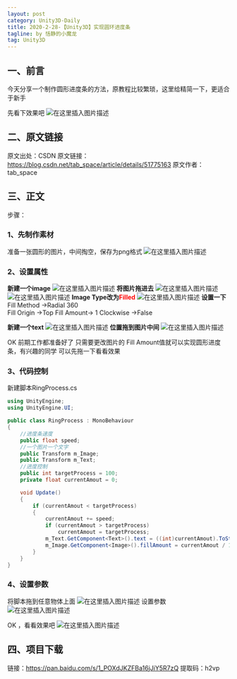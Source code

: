 ```yaml
---
layout: post
category: Unity3D-Daily
title: 2020-2-28-【Unity3D】实现圆环进度条
tagline: by 恬静的小魔龙
tag: Unity3D
---
```


## 一、前言
今天分享一个制作圆形进度条的方法，原教程比较繁琐，这里给精简一下，更适合于新手

先看下效果吧
![在这里插入图片描述](https://img-blog.csdnimg.cn/20190617165959212.gif)

## 二、原文链接
原文出处：CSDN
原文链接：https://blog.csdn.net/tab_space/article/details/51775163
原文作者：tab_space

## 三、正文

步骤：
### 1、先制作素材
准备一张圆形的图片，中间掏空，保存为png格式
![在这里插入图片描述](https://img-blog.csdnimg.cn/20190617170123442.png?x-oss-process=image/watermark,type_ZmFuZ3poZW5naGVpdGk,shadow_10,text_aHR0cHM6Ly9ibG9nLmNzZG4ubmV0L3E3NjQ0MjQ1Njc=,size_16,color_FFFFFF,t_70)

### 2、设置属性

**新建一个image**
![在这里插入图片描述](https://img-blog.csdnimg.cn/20190617170241138.png?x-oss-process=image/watermark,type_ZmFuZ3poZW5naGVpdGk,shadow_10,text_aHR0cHM6Ly9ibG9nLmNzZG4ubmV0L3E3NjQ0MjQ1Njc=,size_16,color_FFFFFF,t_70)
**将图片拖进去**
![在这里插入图片描述](https://img-blog.csdnimg.cn/20190617170319830.png?x-oss-process=image/watermark,type_ZmFuZ3poZW5naGVpdGk,shadow_10,text_aHR0cHM6Ly9ibG9nLmNzZG4ubmV0L3E3NjQ0MjQ1Njc=,size_16,color_FFFFFF,t_70)
![在这里插入图片描述](https://img-blog.csdnimg.cn/20190617170332666.png?x-oss-process=image/watermark,type_ZmFuZ3poZW5naGVpdGk,shadow_10,text_aHR0cHM6Ly9ibG9nLmNzZG4ubmV0L3E3NjQ0MjQ1Njc=,size_16,color_FFFFFF,t_70)
**Image Type改为<font color="red">Filled</font>**
![在这里插入图片描述](https://img-blog.csdnimg.cn/20190617170417935.png?x-oss-process=image/watermark,type_ZmFuZ3poZW5naGVpdGk,shadow_10,text_aHR0cHM6Ly9ibG9nLmNzZG4ubmV0L3E3NjQ0MjQ1Njc=,size_16,color_FFFFFF,t_70)
**设置一下**
Fill Method	->Radial 360	
Fill Origin	->Top
Fill Amount-> 1
Clockwise ->False

**新建一个text**
![在这里插入图片描述](https://img-blog.csdnimg.cn/2019061717090612.png?x-oss-process=image/watermark,type_ZmFuZ3poZW5naGVpdGk,shadow_10,text_aHR0cHM6Ly9ibG9nLmNzZG4ubmV0L3E3NjQ0MjQ1Njc=,size_16,color_FFFFFF,t_70)
**位置拖到图片中间**
![在这里插入图片描述](https://img-blog.csdnimg.cn/20190617170943322.png)

OK 前期工作都准备好了  只需要更改图片的 Fill Amount值就可以实现圆形进度条，有兴趣的同学  可以先拖一下看看效果

### 3、代码控制

新建脚本RingProcess.cs

```csharp
using UnityEngine;
using UnityEngine.UI;

public class RingProcess : MonoBehaviour
{
    //进度条速度
    public float speed;
    //一个图片一个文字
    public Transform m_Image;
    public Transform m_Text;
    //进度控制
    public int targetProcess = 100;
    private float currentAmout = 0;

    void Update()
    {
        if (currentAmout < targetProcess)
        {
            currentAmout += speed;
            if (currentAmout > targetProcess)
                currentAmout = targetProcess;
            m_Text.GetComponent<Text>().text = ((int)currentAmout).ToString() + "%";
            m_Image.GetComponent<Image>().fillAmount = currentAmout / 100.0f;
        }
    }
}

```
### 4、设置参数
将脚本拖到任意物体上面
![在这里插入图片描述](https://img-blog.csdnimg.cn/2019061717105851.png?x-oss-process=image/watermark,type_ZmFuZ3poZW5naGVpdGk,shadow_10,text_aHR0cHM6Ly9ibG9nLmNzZG4ubmV0L3E3NjQ0MjQ1Njc=,size_16,color_FFFFFF,t_70)
设置参数
![在这里插入图片描述](https://img-blog.csdnimg.cn/20190617171133112.png)

OK  ，看看效果吧
![在这里插入图片描述](https://img-blog.csdnimg.cn/20190617171315474.gif)

## 四、项目下载
链接：https://pan.baidu.com/s/1_POXdJKZFBa16jJiY5R7zQ 
提取码：h2vp 
